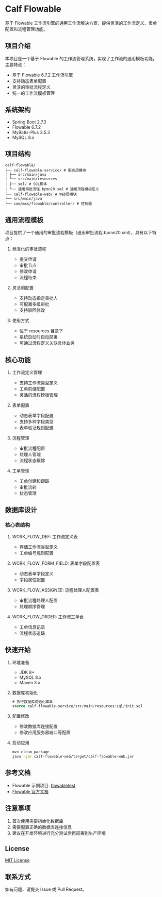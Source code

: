 # Calf Flowable

基于 Flowable 工作流引擎的通用工作流解决方案，提供灵活的工作流定义、表单配置和流程管理功能。

## 项目介绍

本项目是一个基于 Flowable 的工作流管理系统，实现了工作流的通用模板功能。主要特点：

- 基于 Flowable 6.7.2 工作流引擎
- 支持动态表单配置
- 灵活的审批流程定义
- 统一的工作流模板管理

## 系统架构

- Spring Boot 2.7.3
- Flowable 6.7.2 
- MyBatis-Plus 3.5.3
- MySQL 8.x

## 项目结构

```
calf-flowable/
├── calf-flowable-service/ # 服务层模块
│ ├── src/main/java
│ └── src/main/resources
│ ├── sql/ # SQL脚本
│ └── 通用审批流程.bpmn20.xml # 通用流程模板定义
└── calf-flowable-web/ # Web层模块
└── src/main/java
└── com/mxs/flowable/controller/ # 控制器
```

## 通用流程模板

项目提供了一个通用的审批流程模板（通用审批流程.bpmn20.xml），具有以下特点：

1. 标准化的审批流程
   - 提交申请
   - 审批节点
   - 修改申请
   - 流程结束

2. 灵活的配置
   - 支持动态指定审批人
   - 可配置多级审批
   - 支持驳回修改

3. 使用方式
   - 位于 resources 目录下
   - 系统启动时自动部署
   - 可通过流程定义关联具体业务

## 核心功能

1. 工作流定义管理
   - 支持工作流类型定义
   - 工单前缀配置
   - 灵活的流程模板管理

2. 表单配置
   - 动态表单字段配置
   - 支持多种字段类型
   - 表单验证规则配置

3. 流程管理
   - 审批流程配置
   - 处理人管理
   - 流程状态跟踪

4. 工单管理
   - 工单创建和跟踪
   - 审批流转
   - 状态管理

## 数据库设计

### 核心表结构

1. WORK_FLOW_DEF: 工作流定义表
   - 存储工作流类型定义
   - 工单编号规则配置

2. WORK_FLOW_FORM_FIELD: 表单字段配置表
   - 动态表单字段定义
   - 字段属性配置

3. WORK_FLOW_ASSIGNEE: 流程处理人配置表
   - 审批流程处理人配置
   - 处理顺序管理

4. WORK_FLOW_ORDER: 工作流工单表
   - 工单信息记录
   - 流程状态追踪

## 快速开始

1. 环境准备
   - JDK 8+
   - MySQL 8.x
   - Maven 3.x

2. 数据库初始化
   ```sql
   # 执行数据库初始化脚本
   source calf-flowable-service/src/main/resources/sql/init.sql

3. 配置修改

   - 修改数据库连接配置
   - 修改应用服务器端口等配置

4. 启动应用
   ```bash
   mvn clean package
   java -jar calf-flowable-web/target/calf-flowable-web.jar
   ```

## 参考文档

- Flowable 示例项目: [flowabletest](https://github.com/jxlhljh/flowabletest)
- [Flowable 官方文档](https://www.flowable.org/docs/userguide/index.html)

## 注意事项

1. 首次使用需要初始化数据库
2. 需要配置正确的数据库连接信息
3. 建议在开发环境进行充分测试后再部署到生产环境

## License

[MIT License](LICENSE)

## 联系方式

如有问题，请提交 Issue 或 Pull Request。
